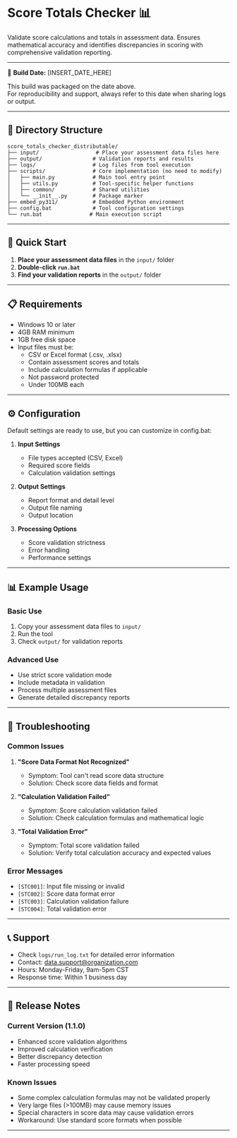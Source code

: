 # Score Totals Checker 📊

Validate score calculations and totals in assessment data. Ensures mathematical accuracy and identifies discrepancies in scoring with comprehensive validation reporting.

---

📅 **Build Date:** [INSERT_DATE_HERE]

This build was packaged on the date above.  
For reproducibility and support, always refer to this date when sharing logs or output.

---

## 📂 Directory Structure

```
score_totals_checker_distributable/
├── input/                  # Place your assessment data files here
├── output/                # Validation reports and results
├── logs/                  # Log files from tool execution
├── scripts/               # Core implementation (no need to modify)
│   ├── main.py            # Main tool entry point
│   ├── utils.py           # Tool-specific helper functions
│   ├── common/            # Shared utilities
│   └── __init__.py        # Package marker
├── embed_py311/           # Embedded Python environment
├── config.bat             # Tool configuration settings
└── run.bat               # Main execution script
```

---

## 🚀 Quick Start

1. **Place your assessment data files** in the `input/` folder
2. **Double-click `run.bat`**
3. **Find your validation reports** in the `output/` folder

---

## 📋 Requirements

- Windows 10 or later
- 4GB RAM minimum
- 1GB free disk space
- Input files must be:
  - CSV or Excel format (.csv, .xlsx)
  - Contain assessment scores and totals
  - Include calculation formulas if applicable
  - Not password protected
  - Under 100MB each

---

## ⚙️ Configuration

Default settings are ready to use, but you can customize in config.bat:

1. **Input Settings**
   - File types accepted (CSV, Excel)
   - Required score fields
   - Calculation validation settings

2. **Output Settings**
   - Report format and detail level
   - Output file naming
   - Output location

3. **Processing Options**
   - Score validation strictness
   - Error handling
   - Performance settings

---

## 📊 Example Usage

### Basic Use
1. Copy your assessment data files to `input/`
2. Run the tool
3. Check `output/` for validation reports

### Advanced Use
- Use strict score validation mode
- Include metadata in validation
- Process multiple assessment files
- Generate detailed discrepancy reports

---

## 🔎 Troubleshooting

### Common Issues

1. **"Score Data Format Not Recognized"**
   - Symptom: Tool can't read score data structure
   - Solution: Check score data fields and format

2. **"Calculation Validation Failed"**
   - Symptom: Score calculation validation failed
   - Solution: Check calculation formulas and mathematical logic

3. **"Total Validation Error"**
   - Symptom: Total score validation failed
   - Solution: Verify total calculation accuracy and expected values

### Error Messages

- `[STC001]`: Input file missing or invalid
- `[STC002]`: Score data format error
- `[STC003]`: Calculation validation failure
- `[STC004]`: Total validation error

---

## 📞 Support

- Check `logs/run_log.txt` for detailed error information
- Contact: data.support@organization.com
- Hours: Monday-Friday, 9am-5pm CST
- Response time: Within 1 business day

---

## 📝 Release Notes

### Current Version (1.1.0)
- Enhanced score validation algorithms
- Improved calculation verification
- Better discrepancy detection
- Faster processing speed

### Known Issues
- Some complex calculation formulas may not be validated properly
- Very large files (>100MB) may cause memory issues
- Special characters in score data may cause validation errors
- Workaround: Use standard score formats when possible

--- 